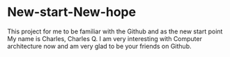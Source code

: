 # New-start-New-hope
This project for me to be familiar with the Github and as the new start point 
My name is Charles, Charles Q. I am very interesting with Computer architecture now and am very glad to be your friends on Github.
